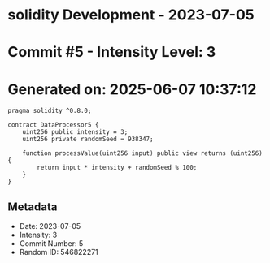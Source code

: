 ﻿# solidity Development - 2023-07-05
# Commit #5 - Intensity Level: 3
# Generated on: 2025-06-07 10:37:12
```solidity
pragma solidity ^0.8.0;

contract DataProcessor5 {
    uint256 public intensity = 3;
    uint256 private randomSeed = 938347;

    function processValue(uint256 input) public view returns (uint256) {
        return input * intensity + randomSeed % 100;
    }
}
```
## Metadata
- Date: 2023-07-05
- Intensity: 3
- Commit Number: 5
- Random ID: 546822271
